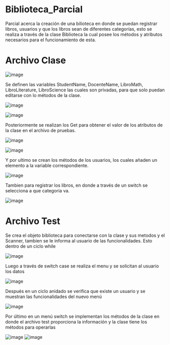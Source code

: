 # Biblioteca_Parcial

Parcial acerca la creación de una bilioteca en donde se puedan registrar libros, usuarios y que los libros sean de diferentes categorías, esto se realiza a través de la clase Biblioteca la cual posee los métodos y atributos necesarios para el funcionamiento de esta.

# Archivo Clase

![image](https://github.com/user-attachments/assets/801805aa-d079-40d4-8cc4-30b8995bce6e)

Se definen las variables StudentName, DocenteName, LibroMath, LibroLiterature, LibroScience las cuales son privadas, para que solo puedan editarse con lo métodos de la clase. 

![image](https://github.com/user-attachments/assets/147709c3-a9be-4b2e-84a2-3d11a16ce74b)

![image](https://github.com/user-attachments/assets/ba4d328e-3854-4f1d-9cd0-464576bc7192)

Posteriormente se realizan los Get para obtener el valor de los atributos de la clase en el archivo de pruebas. 

![image](https://github.com/user-attachments/assets/5992382d-2da0-42f9-ac51-bfb92886b2f1)

![image](https://github.com/user-attachments/assets/f31eddc7-22b1-40fc-921e-f347447996e7)

Y por ultimo se crean los métodos de los usuarios, los cuales añaden un elemento a la variable correspondiente.

![image](https://github.com/user-attachments/assets/015d684c-1ac2-40fa-b1ab-bfca3bc29955)

Tambien para registrar los libros, en donde a través de un switch se selecciona a que categoria va.

![image](https://github.com/user-attachments/assets/b5d35337-a601-484b-888e-1499bb0d5089)

# Archivo Test

Se crea el objeto biblioteca para conectarse con la clase y sus metodos y el Scanner, tambien se le informa al usuario de las funcionalidades. Esto dentro de un ciclo while

![image](https://github.com/user-attachments/assets/e164996c-61a0-4e59-adc4-9f9c42ddeef0)

Luego a través de switch case se realiza el menu y se solicitan al usuario los datos

![image](https://github.com/user-attachments/assets/beaecab5-df2a-48db-ae7a-c344f281604c)

Después en un ciclo anidado se verifica que existe un usuario y se muestran las funcionalidades del nuevo menú

![image](https://github.com/user-attachments/assets/93f7c83d-6047-44b7-b541-22da435ec539)

Por último en un menú switch se implementan los métodos de la clase en donde el archivo test proporciona la información y la clase tiene los métodos para operarlas

![image](https://github.com/user-attachments/assets/58a987e9-017e-46d1-8ab8-fbf6a9213731)
![image](https://github.com/user-attachments/assets/fb1e7d9b-44a9-4cd5-a8f1-03dd62b7ef81)




